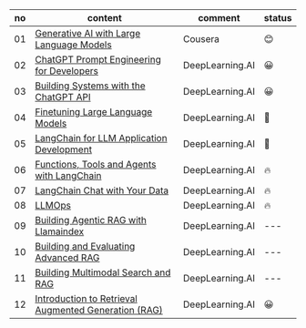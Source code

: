 |no|content|comment|status|
|---|---|---|---|
|01|[Generative AI with Large Language Models](https://www.coursera.org/learn/generative-ai-with-llms)|Cousera|😊|
|02|[ChatGPT Prompt Engineering for Developers](https://www.coursera.org/projects/chatgpt-prompt-engineering-for-developers-project)|DeepLearning.AI|😀|
|03|[Building Systems with the ChatGPT API](https://learn.deeplearning.ai/courses/chatgpt-building-system/lesson/1/introduction)|DeepLearning.AI|😀|
|04|[Finetuning Large Language Models](https://www.coursera.org/projects/finetuning-large-language-models-project)|DeepLearning.AI|🙂|
|05|[LangChain for LLM Application Development](https://learn.deeplearning.ai/courses/langchain/lesson/1/introduction)|DeepLearning.AI|🙂|
|06|[Functions, Tools and Agents with LangChain](https://learn.deeplearning.ai/courses/functions-tools-agents-langchain/lesson/1/introduction)|DeepLearning.AI|🔥|
|07|[LangChain Chat with Your Data](https://www.coursera.org/projects/langchain-chat-with-your-data-project)|DeepLearning.AI|🔥|
|08|[LLMOps](https://learn.deeplearning.ai/courses/llmops/lesson/1/introduction)|DeepLearning.AI|🔥|
|09|[Building Agentic RAG with Llamaindex](https://learn.deeplearning.ai/courses/building-agentic-rag-with-llamaindex/lesson/1/introduction)|DeepLearning.AI|---|
|10|[Building and Evaluating Advanced RAG](https://learn.deeplearning.ai/courses/building-evaluating-advanced-rag/lesson/1/introduction)|DeepLearning.AI|---|
|11|[Building Multimodal Search and RAG](https://learn.deeplearning.ai/courses/building-multimodal-search-and-rag/lesson/1/introduction)|DeepLearning.AI|---|
|12|[Introduction to Retrieval Augmented Generation (RAG)](https://www.coursera.org/projects/introduction-to-rag)|DeepLearning.AI|😀|
